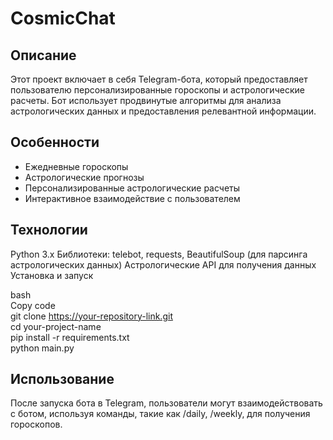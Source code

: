 # CosmicChat

## Описание

Этот проект включает в себя Telegram-бота, который предоставляет пользователю персонализированные гороскопы и астрологические расчеты. Бот использует продвинутые алгоритмы для анализа астрологических данных и предоставления релевантной информации.

## Особенности

* Ежедневные гороскопы
* Астрологические прогнозы
* Персонализированные астрологические расчеты
* Интерактивное взаимодействие с пользователем


## Технологии

Python 3.x
Библиотеки: telebot, requests, BeautifulSoup (для парсинга астрологических данных)
Астрологические API для получения данных
Установка и запуск

bash <br/>
Copy code <br/>
git clone https://your-repository-link.git <br/>
cd your-project-name <br/>
pip install -r requirements.txt <br/>
python main.py </br>

## Использование

После запуска бота в Telegram, пользователи могут взаимодействовать с ботом, используя команды, такие как /daily, /weekly, для получения гороскопов.
